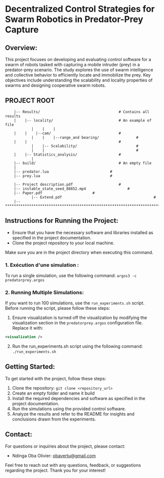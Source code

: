 # Decentralized Control Strategies for Swarm Robotics in Predator-Prey Capture

## Overview:
This project focuses on developing and evaluating control software for a swarm of robots tasked with capturing a mobile intruder (prey) in a predator-prey scenario. The study explores the use of swarm intelligence and collective behavior to efficiently locate and immobilize the prey. Key objectives include understanding the scalability and locality properties of swarms and designing cooperative swarm robots.

## 						 PROJECT ROOT

		|-- Results/	                           		# Contains all results
		|    |-- locality/                    			# An example of file
                |    |    |
		|    |    |--cam/                       		#
                |    |    |--range_and bearing/         		#
		|    |                                  		#
                |    |-- Scalability/                   		#
                |    |                                  		#
		|    |-- Statistics_analysis/           		#
                |
		|-- build/             	                		# An empty file
		| 
		|-- predator.lua                 			# 
		|-- prey.lua                     			# 

		|-- Project description.pdf             		# 
		|-- instable_state_seed_88852.mp4                  	# 
		|-- Paper.pdf						#  
                |-- Extend.pdf                                          #
		|-- ************************************************************************

## Instructions for Running the Project:
- Ensure that you have the necessary software and libraries installed as specified in the project documentation.
- Clone the project repository to your local machine.

Make sure you are in the project directory when executing this command.
  
### 1. Exécution d'une simulation :
To run a single simulation, use the following command: `argos3 -c predatorprey.argos`

### 2. Running Multiple Simulations:
If you want to run 100 simulations, use the `run_experiments.sh` script. Before running the script, please follow these steps:
1. Ensure visualization is turned off the visualization by modifying the visualization section in the `predatorprey.argos` configuration file. Replace it with:
```xml
<visualization />
```
2. Run the run_experiments.sh script using the following command: `./run_experiments.sh`
## Getting Started:
To get started with the project, follow these steps:
1. Clone the repository: `git clone <repository_url>`
2. Create an empty folder and name it build
3. Install the required dependencies and software as specified in the project documentation.
4. Run the simulations using the provided control software.
5. Analyze the results and refer to the README for insights and conclusions drawn from the experiments.

## Contact:
For questions or inquiries about the project, please contact:
- Ndinga Oba Olivier: [obavertu@gmail.com](mailto:obavertu@gmail.com) 

Feel free to reach out with any questions, feedback, or suggestions regarding the project. Thank you for your interest!
